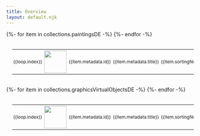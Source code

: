 ```yaml
---
title: Overview
layout: default.njk
---
```


<style>

.overview-table{
  width: 100%;
  max-width: 1440px;
  padding: 1rem;
  table-layout: fixed;
  border-spacing: 0;
}

.overview-table tr:nth-child(even) {
  background-color: rgba(0,0,0,0.1)
}

.overview-table td{
  font-size: 12px;
  padding: 3px;
}

.overview-table .img,
.overview-table .img img{
  width: 60px;
  height: 60px;
}

.overview-table .img img{
  object-fit: contain;
}

.overview-table .count{
  width: 3rem;
}

.overview-table .title{
  width: 50%;
}

.overview-table .id{
  width: 12rem;
}

.overview-table .sorting-number{
  width: 6rem;
}



</style>

<table class="overview-table">
{%- for item in collections.paintingsDE -%}
  <tr>
    <td class="count">{{loop.index}}</td>
    <td class="img"><a href="../../de/paintings/{{item.metadata.id}}"><img loading="lazy" src="{{item.metadata.imgSrc}}"></a></td>
    <td class="id">{{item.metadata.id}}</td>
    <td class="title">{{item.metadata.title}}</td>
    <td class="sorting-number">{{item.sortingNumber}}</td>
    <td class="info"></td>
  </tr>
{%- endfor -%}
</table>

<table class="overview-table">
{%- for item in collections.graphicsVirtualObjectsDE -%}
  <tr>
    <td class="count">{{loop.index}}</td>
    <td class="img"><a href="../../de/graphics/{{item.metadata.id}}"><img loading="lazy" src="{{item.metadata.imgSrc}}"></a></td>
    <td class="id">{{item.metadata.id}}</td>
    <td class="title">{{item.metadata.title}}</td>
    <td class="sorting-number">{{item.sortingNumber}}</td>
    <td class="info">{{item.references.reprints.length}}</td>
  </tr>
{%- endfor -%}
</table>
